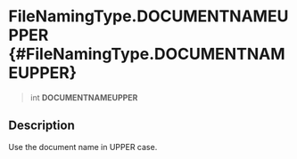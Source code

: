 FileNamingType.DOCUMENTNAMEUPPER {#FileNamingType.DOCUMENTNAMEUPPER}
================================

> int **DOCUMENTNAMEUPPER**

Description
-----------

Use the document name in UPPER case.
